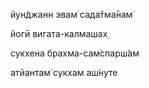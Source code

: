 йун̃джанн эвам̇ сада̄тма̄нам̇

йогӣ вигата-калмашах̣

сукхена брахма-сам̇спарш́ам

атйантам̇ сукхам аш́нуте